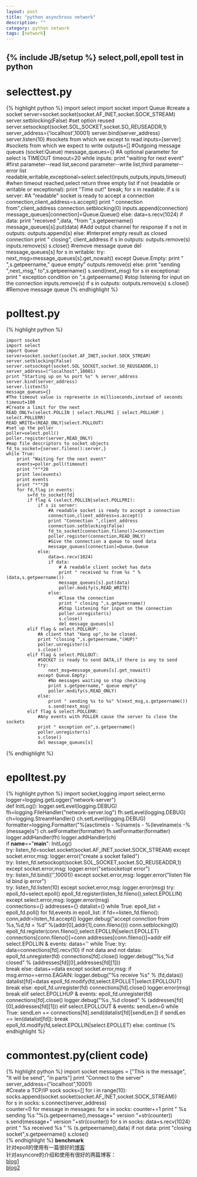 ```yaml
---
layout: post
title: "python asynchrous network"
description: ""
category: python network 
tags: [network]
---
```

{% include JB/setup %}
select,poll,epoll test in python
--------------------------------

# selecttest.py

{% highlight python %}
import select
import socket
import Queue
#create a socket
server=socket.socket(socket.AF_INET,socket.SOCK_STREAM)
server.setblocking(False)
#set option reused
server.setsockopt(socket.SOL_SOCKET,socket.SO_REUSEADDR,1)
server_address=('localhost',10001)
server.bind(server_address)
server.listen(10)
#sockets from which we except to read
inputs=[server]
#sockets from which we expect to write
outputs=[]
#Outgoing message queues (socket:Queue)
message_queues={}
#A optional parameter for select is TIMEOUT
timeout=20
while inputs:
    print "waiting for next event"
    #first parameter--read list,second parameter--write list,third parameter--error list
    readable,writable,exceptional=select.select(inputs,outputs,inputs,timeout)
    #when timeout reached,select return three empty list
    if not (readable or writable or exceptional):
        print "Time out!"
        break;
    for s in readable:
        if s is server:
            #A "readable" socket is ready to accept a connection
            connection,client_address=s.accept()
            print "  connection from",client_address
            connection.setblocking(0)
            inputs.append(connection)
            message_queues[connection]=Queue.Queue()
        else:
            data=s.recv(1024)
            if data:
                print "received ",data, "from ",s.getpeername()
                message_queues[s].put(data)
                #Add output  channel for response
                if s not in outputs:
                    outputs.append(s)
            else:
                #Interpret empty result as closed connection
                print " closing", client_address
                if s in outputs:
                    outputs.remove(s)
                inputs.remove(s)
                s.close()
                #remove message queue
                del message_queues[s]
    for s in writable:
        try:
            next_msg=message_queues[s].get_nowait()
        except Queue.Empty:
            print " ",s.getpeername," queue empty"
            outputs.remove(s)
        else:
            print "sending ",next_msg," to",s.getpeername()
            s.send(next_msg)
    for s in exceptional:
        print " exception condition on ",s.getpeername()
        #stop listening for input on the connection
        inputs.remove(s)
        if s in outputs:
            outputs.remove(s)
        s.close()
        #Remove message queue
{% endhighlight %}

# polltest.py  
{% highlight python %}  
    
    import socket
    import select
    import Queue
    server=socket.socket(socket.AF_INET,socket.SOCK_STREAM)
    server.setblocking(False)
    server.setsockopt(socket.SOL_SOCKET,socket.SO_REUSEADDR,1)
    server_address=("localhost",10001)    
    print "Starting up on %s port %s" % server_address
    server.bind(server_address)
    server.listen(5)
    message_queues={}
    #The timeout value is represente in milliseconds,instead of seconds
    timeout=100
    #Create a limit for the next
    READ_ONLY=(select.POLLIN | select.POLLPRI | select.POLLHUP | select.POLLERR)
    READ_WRITE=(READ_ONLY|select.POLLOUT)    
    #set up the poller
    poller=select.poll()
    poller.register(server,READ_ONLY)
    #map file descriptors to socket objects
    fd_to_socket={server.fileno():server,}
    while True:
        print "Waiting for the next event"
        events=poller.poll(timeout)
        print "*"*20
        print len(events)
        print events
        print "*"*20
        for fd,flag in events:
            s=fd_to_socket[fd]
            if flag & (select.POLLIN|select.POLLPRI):
                if s is server:
                    #A readable socket is ready to accept a connection
                    connection,client_address=s.accept()
                    print "Connection ",client_address
                    connection.setblocking(False)    
                    fd_to_socket[connection.fileno()]=connection
                    poller.register(connection,READ_ONLY)    
                    #Give the connection a queue to send data
                    message_queues[connection]=Queue.Queue
                else:
                    data=s.recv(1024)
                    if data:
                        # A readable client socket has data
                        print " received %s from %s " % (data,s.getpeername())
                        message_queues[s].put(data)
                        poller.modify(s,READ_WRITE)
                    else:
                        #Close the connection
                        print " closing ",s.getpeername()
                        #Stop listening for input on the connection
                        poller.unregister(s)
                        s.close()
                        del message_queues[s]
            elif flag & select.POLLHUP:
                #A client that "Hang up",to be closed.
                print "closing ",s.getpeername,"(HUP)"
                poller.unregister(s)
                s.close()
            elif flag & select.POLLOUT:
                #SOCKET is ready to send DATA,if there is any to send
                try:
                    next_msg=message_queues[s].get_nowait()
                except Queue.Empty:
                    #No messages waiting so stop checking
                    print s.getpeername," queue empty"
                    poller.modify(s,READ_ONLY)
                else:
                    print " sending %s to %s" %(next_msg,s.getpeername())
                    s.send(next_msg)
            elif flag & select.POLLERR:
                #Any events with POLLER cause the server to close the sockets
                print " exception on",s.getpeername()
                poller.unregister(s)
                s.close()
                del message_queues[s]
{% endhighlight %}

# epolltest.py
{% highlight python %}
    import socket,logging
    import select,errno
    logger=logging.getLogger("network-server")    
    def InitLog():
        logger.setLevel(logging.DEBUG)    
        fh=logging.FileHandler("network-server.log")
        fh.setLevel(logging.DEBUG)
        ch=logging.StreamHandler()
        ch.setLevel(logging.DEBUG)    
        formatter=logging.Formatter("%(asctime)s - %(name)s - %(levelname)s -%(message)s")
        ch.setFormatter(formatter)
        fh.setFormatter(formatter)    
        logger.addHandler(fh)
        logger.addHandler(ch)    
    if __name__=="__main__":
        InitLog()    
        try:
            listen_fd=socket.socket(socket.AF_INET,socket.SOCK_STREAM)
        except socket.error,msg:
            logger.error("create a socket failed")    
        try:
            listen_fd.setsockopt(socket.SOL_SOCKET,socket.SO_REUSEADDR,1)
        except socket.error,msg:
            logger.error("setsocketopt error")    
        try:
            listen_fd.bind(('',10001))
        except socket.error,msg:
            logger.error("listen file id bind ip error")    
        try:
            listen_fd.listen(10)
        except socket.error,msg:
            logger.error(msg)
        try:
            epoll_fd=select.epoll()
            epoll_fd.register(listen_fd.fileno(),select.EPOLLIN)
        except select.error,msg:
            logger.error(msg)        
        connections={}
        addresses={}
        datalist={}
        while True:
            epoll_list = epoll_fd.poll()
            for fd,events in epoll_list:
                if fd==listen_fd.fileno():
                    conn,addr=listen_fd.accept()
                    logger.debug("accept connction from  %s,%d,fd = %d" %(addr[0],addr[1],conn.fileno()))
                    conn.setblocking(0)
                    epoll_fd.register(conn.fileno(),select.EPOLLIN|select.EPOLLET)
                    connections[conn.fileno()]=conn 
                    addresses[conn.fileno()]=addr
                elif select.EPOLLIN  & events:
                    datas=''
                    while True:
                        try:
                            data=connections[fd].recv(10)
                            if not data and not datas:
                                epoll_fd.unregister(fd)
                                connections[fd].close()
                                logger.debug("%s,%d closed" % (addresses[fd][0],addresses[fd][1]))                                
                                break
                            else:
                                datas+=data 
                        except socket.error,msg:
                            if msg.errno==errno.EAGAIN:
                                logger.debug("%s receive %s" % (fd,datas))
                                datalist[fd]=datas
                                epoll_fd.modify(fd,select.EPOLLET|select.EPOLLOUT)
                                break
                            else:
                                epoll_fd.unregister(fd)
                                connections[fd].close()
                                logger.error(msg)
                                break
                elif select.EPOLLHUP & events:
                    epoll_fd.unregister(fd)
                    connections[fd].close()
                    logger.debug("%s ,%d closed" % (addresses[fd][0],addresses[fd][1]))
                elif select.EPOLLOUT & events:
                    sendLen=0
                    while True:
                        sendLen += connections[fd].send(datalist[fd][sendLen:])
                        if sendLen == len(datalist[fd]):
                             break
                    epoll_fd.modify(fd,select.EPOLLIN|select.EPOLLET)
                else:
                    continue
{% endhighlight %}    

# commontest.py(client code)  
{% highlight python %}
    import socket
    messages = ["This is the message",
             "It will be send",
             "in parts"]
    print "Connect to the server"    
    server_address=("localhost",10001)    
    #Create a TCP/IP sock
    socks=[]
    for i in range(10):
         socks.append(socket.socket(socket.AF_INET,socket.SOCK_STREAM))    
    for s in socks:
        s.connect(server_address)    
    counter=0
    for message in messages:
        for s in socks:
            counter+=1
            print " %s sending %s "%(s.getpeername(),message+" version "+str(counter))
            s.send(message+" version "+str(counter))
        for s in socks:
            data=s.recv(1024)
            print " %s received %s " % (s.getpeername(),data)
            if not data:
                print "closing socket",s.getpeername()
                s.close()  
{% endhighlight %}
**benchmark**  
针对epoll的使用有一篇很好的[博客](scotdoyle.com/python-epoll-howto.html)  
针对asyncore的介绍和使用有很好的两篇博客：  
[blog1](blog.csdn.net/livefun/article/details/8721772)  
[blog2](http://www.nightmare.com/medusa/async_sockets.html)  
    
    
        
     
